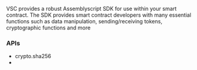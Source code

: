 
VSC provides a robust Assemblyscript SDK for use within your smart contract.
The SDK provides smart contract developers with many essential functions such as data manipulation, sending/receiving tokens, cryptographic functions and more




### APIs

- crypto.sha256
- 